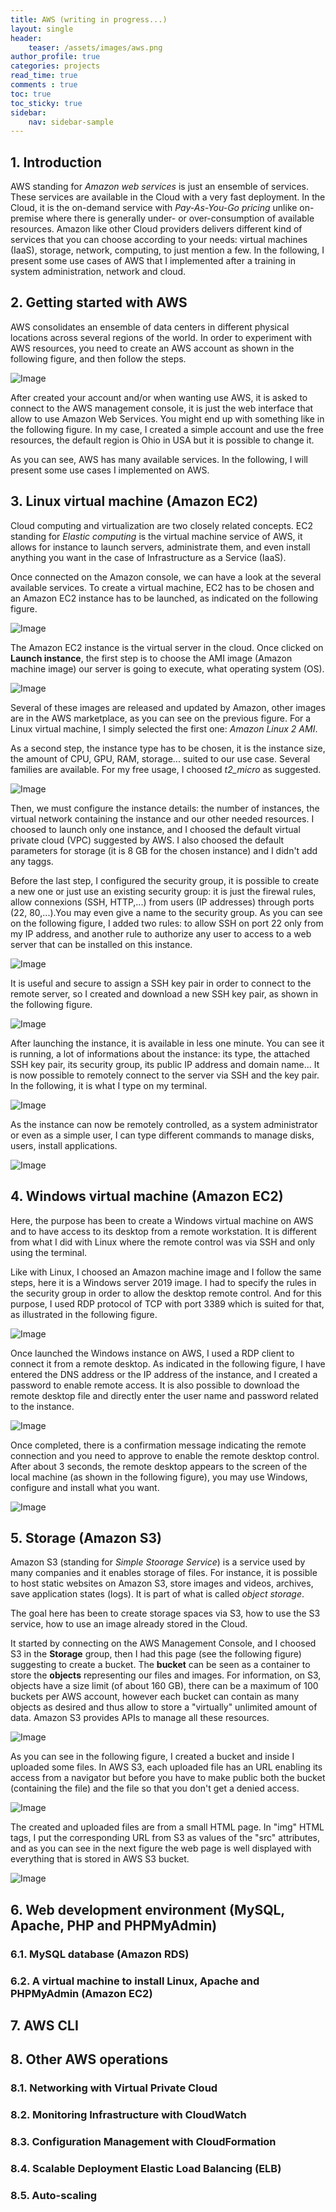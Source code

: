 ```yaml
---
title: AWS (writing in progress...)
layout: single
header:
    teaser: /assets/images/aws.png
author_profile: true
categories: projects
read_time: true
comments : true
toc: true
toc_sticky: true
sidebar:
    nav: sidebar-sample
---
```


## 1. Introduction

AWS standing for *Amazon web services* is just an ensemble of services.
These services are available in the Cloud with a very fast deployment. In the
Cloud, it is the on-demand service with *Pay-As-You-Go pricing* unlike on-premise
where there is generally under- or over-consumption of available resources.
Amazon like other Cloud providers delivers different kind of services that you
can choose according to your needs: virtual machines (IaaS), storage, network,
computing, to just mention a few. In the following, I present some use cases of
AWS that I implemented after a training in system administration, network and cloud.

## 2. Getting started with AWS

AWS consolidates an ensemble of data centers in different physical locations across
several regions of the world. In order to experiment with AWS resources, you need to
create an AWS account as shown in the following figure, and then follow the steps.

![Image](/assets/images/aws_getting_started.jpg#center)

After created your account and/or when wanting use AWS, it is asked to connect to
the AWS management console, it is just the web interface that allow to use Amazon Web Services. You might end up with something like in the following figure. In my case, I created a simple account and use the free resources, the default region is Ohio
in USA but it is possible to change it.



As you can see, AWS has many available services. In the following, I will present
some use cases I implemented on AWS.


## 3. Linux virtual machine (Amazon EC2)

Cloud computing and virtualization are two closely related concepts. EC2 standing
for *Elastic computing* is the virtual machine service of AWS, it allows for
instance to launch servers, administrate them, and even install anything you want in
the case of Infrastructure as a Service (IaaS).

Once connected on the Amazon console, we can have a look at the several available
services. To create a virtual machine, EC2 has to be chosen and an Amazon EC2
instance has to be launched, as indicated on the following figure.   

![Image](/assets/images/aws_ec2_launch.jpg#center)

The Amazon EC2 instance is the virtual server in the cloud. Once clicked on **Launch instance**, the first step is to choose the AMI image (Amazon machine image) our
server is going to execute, what operating system (OS).

![Image](/assets/images/aws_ec2_linux_AMI.jpg#center)

Several of these images are released and updated by Amazon, other images are in
the AWS marketplace, as you can see on the previous figure. For a Linux virtual
machine, I simply selected the first one: *Amazon Linux 2 AMI*.

As a second step, the instance type has to be chosen, it is the instance size,
the amount of CPU, GPU, RAM, storage... suited to our use case. Several families
are available. For my free usage, I choosed *t2_micro* as suggested.

![Image](/assets/images/aws_ec2_linux_t2micro.jpg#center)

Then, we must configure the instance details: the number of instances, the virtual
network containing the instance and our other needed resources. I choosed to launch
only one instance, and I choosed the default virtual private cloud (VPC) suggested
by AWS. I also choosed the default parameters for storage (it is 8 GB for the
chosen instance) and I didn't add any taggs.

Before the last step, I configured the security group, it is possible to create
a new one or just use an existing security group: it is just the firewal rules,
allow connexions (SSH, HTTP,...) from users (IP addresses) through ports
(22, 80,...).You may even give a name to the security group. As you can see on the following figure, I added two rules: to allow SSH on port 22 only from my IP
address, and another rule to authorize any user to access to a web server that
can be installed on this instance.

![Image](/assets/images/aws_ec2_linux_security_group.jpg#center)

It is useful and secure to assign a SSH key pair in order to connect to the
remote server, so I created and download a new SSH key pair, as shown in the
following figure.

![Image](/assets/images/aws_linux_key_launch.jpg#center)

After launching the instance, it is available in less one minute. You can see it
is running, a lot of informations about the instance: its type, the attached SSH
key pair, its security group, its public IP address and domain name... It is now
possible to remotely connect to the server via SSH and the key pair. In the
following, it is what I type on my terminal.

![Image](/assets/images/aws_linux_ssh.png#center)

As the instance can now be remotely controlled, as a system administrator or even
as a simple user, I can type different commands to manage disks, users, install applications.

![Image](/assets/images/aws_ec2_linux_commandes.jpg#center)


## 4. Windows virtual machine (Amazon EC2)

Here, the purpose has been to create a Windows virtual machine on AWS and to have
access to its desktop from a remote workstation. It is different from what I did
with Linux where the remote control was via SSH and only using the terminal.

Like with Linux, I choosed an Amazon machine image and I follow the same steps,
here it is a Windows server 2019 image. I had to specify the rules in the security
group in order to allow the desktop remote control. And for this purpose, I used
RDP protocol of TCP with port 3389 which is suited for that, as illustrated in the following figure.

![Image](/assets/images/aws_ec2_windows_inbound_rules.jpg#center)

Once launched the Windows instance on AWS, I used a RDP client to connect it from
a remote desktop. As indicated in the following figure, I have entered the DNS
address or the IP address of the instance, and I created a password to enable remote access. It is also possible to download the remote desktop file and directly
enter the user name and password related to the instance.

![Image](/assets/images/aws_ec2_windows_remote_client.jpg#center)

Once completed, there is a confirmation message indicating the remote connection
and you need to approve to enable the remote desktop control. After about 3 seconds,
the remote desktop appears to the screen of the local machine (as shown in the
  following figure), you may use Windows, configure and install what you want.

![Image](/assets/images/aws_ec2_windows_remote_desktop.jpg#center)


## 5. Storage (Amazon S3)

Amazon S3 (standing for *Simple Stoorage Service*) is a service used by many
companies and it enables storage of files. For instance, it is possible to host
static websites on Amazon S3, store images and videos, archives, save application
states (logs). It is part of what is called *object storage*.

The goal here has been to create storage spaces via S3, how to use the S3 service,
how to use an image already stored in the Cloud.

It started by connecting on the AWS Management Console, and I choosed S3 in the
**Storage** group, then I had this page (see the following figure) suggesting to
create a bucket. The **bucket** can be seen as a container to store the **objects**
representing our files and images. For information, on S3, objects have a size
limit (of about 160 GB), there can be a maximum of 100 buckets per AWS account,
however each bucket can contain as many objects as desired and thus allow to
store a "virtually" unlimited amount of data. Amazon S3 provides APIs to manage
all these resources.

![Image](/assets/images/aws_storage_s3_bucket.png#center)

As you can see in the following figure, I created a bucket and inside I uploaded some files. In AWS S3, each uploaded file has an URL enabling its access from a navigator but  before you have to make public both the bucket (containing the file) and the file so that
you don't get a denied access.

![Image](/assets/images/aws_s3_bucket_files.jpg#center)

The created and uploaded files are from a small HTML page. In "img" HTML tags, I
put the corresponding URL from S3 as values of the "src" attributes, and as you
can see in the next figure the web page is well displayed with everything that is
stored in AWS S3 bucket.

![Image](/assets/images/aws_s3_bucket_webpage.jpg#center)


## 6. Web development environment (MySQL, Apache, PHP and PHPMyAdmin)

### 6.1. MySQL database (Amazon RDS)

### 6.2. A virtual machine to install Linux, Apache and PHPMyAdmin (Amazon EC2)

## 7. AWS CLI

## 8. Other AWS operations

### 8.1. Networking with Virtual Private Cloud

### 8.2. Monitoring Infrastructure with CloudWatch

### 8.3. Configuration Management with CloudFormation

### 8.4. Scalable Deployment Elastic Load Balancing (ELB)

### 8.5. Auto-scaling

